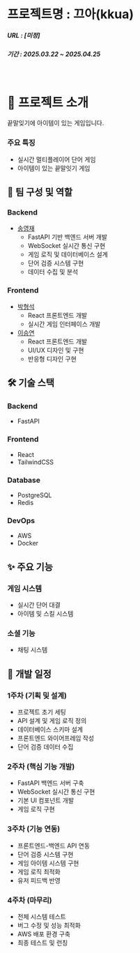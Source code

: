 # 프로젝트명 : 끄아(kkua)

##### URL : [미정]
##### 기간 : 2025.03.22 ~ 2025.04.25

<br>

# 📝 프로젝트 소개

끝말잊기에 아이템이 있는 게임입니다.


### 주요 특징
- 실시간 멀티플레이어 단어 게임
- 아이템이 있는 끝말잇기 게임

## 👥 팀 구성 및 역할

### Backend
- [송영재](https://github.com/djgnfj-svg)
  - FastAPI 기반 백엔드 서버 개발
  - WebSocket 실시간 통신 구현
  - 게임 로직 및 데이터베이스 설계
  - 단어 검증 시스템 구현
  - 데이터 수집 및 분석

### Frontend
- [박형석](https://github.com/b-hyoung)
  - React 프론트엔드 개발
  - 실시간 게임 인터페이스 개발
- [이승연](https://github.com/SeungYeon04)
  - React 프론트엔드 개발
  - UI/UX 디자인 및 구현
  - 반응형 디자인 구현

## 🛠 기술 스택

### Backend
- FastAPI

### Frontend  
- React
- TailwindCSS

### Database
- PostgreSQL
- Redis

### DevOps
- AWS
- Docker

## ✨ 주요 기능

### 게임 시스템
- 실시간 단어 대결
- 아이템 및 스킬 시스템

### 소셜 기능
- 채팅 시스템

## 📅 개발 일정

### 1주차 (기획 및 설계)
- 프로젝트 초기 세팅
- API 설계 및 게임 로직 정의
- 데이터베이스 스키마 설계
- 프론트엔드 와이어프레임 작성
- 단어 검증 데이터 수집

### 2주차 (핵심 기능 개발)
- FastAPI 백엔드 서버 구축
- WebSocket 실시간 통신 구현
- 기본 UI 컴포넌트 개발
- 게임 로직 구현

### 3주차 (기능 연동)
- 프론트엔드-백엔드 API 연동
- 단어 검증 시스템 구현
- 게임 아이템 시스템 구현
- 게임 로직 최적화
- 유저 피드백 반영

### 4주차 (마무리)
- 전체 시스템 테스트
- 버그 수정 및 성능 최적화
- AWS 배포 환경 구축
- 최종 테스트 및 런칭

<br />
